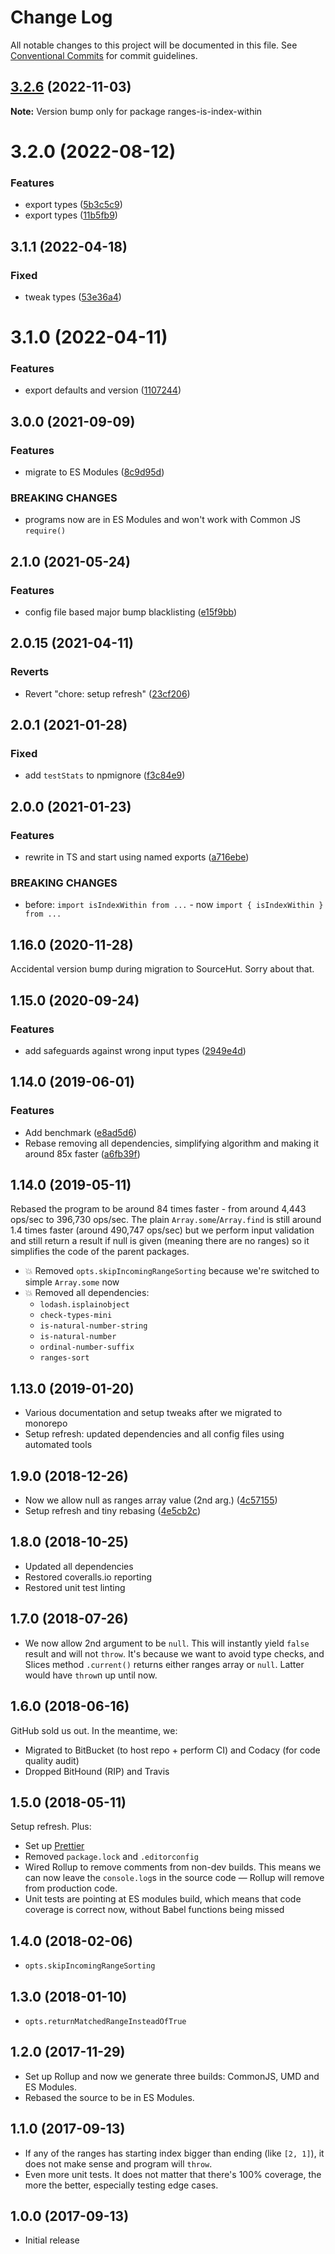 # Change Log

All notable changes to this project will be documented in this file.
See [Conventional Commits](https://conventionalcommits.org) for commit guidelines.

## [3.2.6](https://github.com/codsen/codsen/compare/ranges-is-index-within@3.2.5...ranges-is-index-within@3.2.6) (2022-11-03)

**Note:** Version bump only for package ranges-is-index-within

# 3.2.0 (2022-08-12)

### Features

- export types ([5b3c5c9](https://github.com/codsen/codsen/commit/5b3c5c98ded1ab8eb877aa4fb7567a9d63d51005))
- export types ([11b5fb9](https://github.com/codsen/codsen/commit/11b5fb936ce20e0a77c3a09806773e1cd7695c50))

## 3.1.1 (2022-04-18)

### Fixed

- tweak types ([53e36a4](https://github.com/codsen/codsen/commit/53e36a4d3fa58109493b86b8e31e6e85fde1a92a))

# 3.1.0 (2022-04-11)

### Features

- export defaults and version ([1107244](https://github.com/codsen/codsen/commit/1107244b45eff96ac1fc4ab992031ede0d10ba8c))

## 3.0.0 (2021-09-09)

### Features

- migrate to ES Modules ([8c9d95d](https://github.com/codsen/codsen/commit/8c9d95d5dea0b769c2f070397141918a4893d575))

### BREAKING CHANGES

- programs now are in ES Modules and won't work with Common JS `require()`

## 2.1.0 (2021-05-24)

### Features

- config file based major bump blacklisting ([e15f9bb](https://github.com/codsen/codsen/commit/e15f9bba1c4fd5f847ac28b3f38fa6ee633f5dca))

## 2.0.15 (2021-04-11)

### Reverts

- Revert "chore: setup refresh" ([23cf206](https://github.com/codsen/codsen/commit/23cf206970a087ff0fa04e61f94d919f59ab3881))

## 2.0.1 (2021-01-28)

### Fixed

- add `testStats` to npmignore ([f3c84e9](https://github.com/codsen/codsen/commit/f3c84e95afc5514214312f913692d85b2e12eb29))

## 2.0.0 (2021-01-23)

### Features

- rewrite in TS and start using named exports ([a716ebe](https://github.com/codsen/codsen/commit/a716ebe4d095bf9cb2c92965144dbd25206556b6))

### BREAKING CHANGES

- before: `import isIndexWithin from ...` - now `import { isIndexWithin } from ...`

## 1.16.0 (2020-11-28)

Accidental version bump during migration to SourceHut. Sorry about that.

## 1.15.0 (2020-09-24)

### Features

- add safeguards against wrong input types ([2949e4d](https://gitlab.com/codsen/codsen/commit/2949e4dbad8cac2c97996401b21fafffc83aff6e))

## 1.14.0 (2019-06-01)

### Features

- Add benchmark ([e8ad5d6](https://gitlab.com/codsen/codsen/commit/e8ad5d6))
- Rebase removing all dependencies, simplifying algorithm and making it around 85x faster ([a6fb39f](https://gitlab.com/codsen/codsen/commit/a6fb39f))

## 1.14.0 (2019-05-11)

Rebased the program to be around 84 times faster - from around 4,443 ops/sec to 396,730 ops/sec. The plain `Array.some`/`Array.find` is still around 1.4 times faster (around 490,747 ops/sec) but we perform input validation and still return a result if null is given (meaning there are no ranges) so it simplifies the code of the parent packages.

- 💥 Removed `opts.skipIncomingRangeSorting` because we're switched to simple `Array.some` now
- 💥 Removed all dependencies:
  - `lodash.isplainobject`
  - `check-types-mini`
  - `is-natural-number-string`
  - `is-natural-number`
  - `ordinal-number-suffix`
  - `ranges-sort`

## 1.13.0 (2019-01-20)

- Various documentation and setup tweaks after we migrated to monorepo
- Setup refresh: updated dependencies and all config files using automated tools

## 1.9.0 (2018-12-26)

- Now we allow null as ranges array value (2nd arg.) ([4c57155](https://gitlab.com/codsen/codsen/tree/master/packages/ranges-is-index-within/commits/4c57155))
- Setup refresh and tiny rebasing ([4e5cb2c](https://gitlab.com/codsen/codsen/tree/master/packages/ranges-is-index-within/commits/4e5cb2c))

## 1.8.0 (2018-10-25)

- Updated all dependencies
- Restored coveralls.io reporting
- Restored unit test linting

## 1.7.0 (2018-07-26)

- We now allow 2nd argument to be `null`. This will instantly yield `false` result and will not `throw`. It's because we want to avoid type checks, and Slices method `.current()` returns either ranges array or `null`. Latter would have `throw`n up until now.

## 1.6.0 (2018-06-16)

GitHub sold us out. In the meantime, we:

- Migrated to BitBucket (to host repo + perform CI) and Codacy (for code quality audit)
- Dropped BitHound (RIP) and Travis

## 1.5.0 (2018-05-11)

Setup refresh. Plus:

- Set up [Prettier](https://prettier.io)
- Removed `package.lock` and `.editorconfig`
- Wired Rollup to remove comments from non-dev builds. This means we can now leave the `console.log`s in the source code — Rollup will remove from production code.
- Unit tests are pointing at ES modules build, which means that code coverage is correct now, without Babel functions being missed

## 1.4.0 (2018-02-06)

- `opts.skipIncomingRangeSorting`

## 1.3.0 (2018-01-10)

- `opts.returnMatchedRangeInsteadOfTrue`

## 1.2.0 (2017-11-29)

- Set up Rollup and now we generate three builds: CommonJS, UMD and ES Modules.
- Rebased the source to be in ES Modules.

## 1.1.0 (2017-09-13)

- If any of the ranges has starting index bigger than ending (like `[2, 1]`), it does not make sense and program will `throw`.
- Even more unit tests. It does not matter that there's 100% coverage, the more the better, especially testing edge cases.

## 1.0.0 (2017-09-13)

- Initial release
